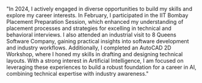 "In 2024, I actively engaged in diverse opportunities to build my skills and explore my career interests. In February, I participated in the IIT Bombay Placement Preparation Session, 
     which enhanced my understanding of placement processes and strategies for excelling in technical and behavioral interviews. I also attended an industrial visit to 8 Queens Software Company, 
      gaining practical insights into software development and industry workflows. Additionally, I completed an AutoCAD 2D Workshop, where I honed my skills in drafting and designing technical layouts.
      With a strong interest in Artificial Intelligence, I am focused on leveraging these experiences to build a robust foundation for a career in AI, combining technical expertise with industry awareness."
